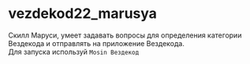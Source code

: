 # vezdekod22_marusya
Скилл Маруси, умеет задавать вопросы для определения категории Вездекода и отправлять на приложение Вездекода.  
Для запуска используй `Mosin Вездекод`
